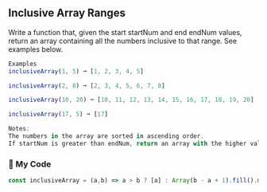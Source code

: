 ## Inclusive Array Ranges

Write a function that, given the start startNum and end endNum values, return an array containing all the numbers inclusive to that range. See examples below.
```js
Examples
inclusiveArray(1, 5) ➞ [1, 2, 3, 4, 5]

inclusiveArray(2, 8) ➞ [2, 3, 4, 5, 6, 7, 8]

inclusiveArray(10, 20) ➞ [10, 11, 12, 13, 14, 15, 16, 17, 18, 19, 20]

inclusiveArray(17, 5) ➞ [17]

Notes:
The numbers in the array are sorted in ascending order.
If startNum is greater than endNum, return an array with the higher value. See example #4.
```
### :evergreen_tree: My Code
```js
const inclusiveArray = (a,b) => a > b ? [a] : Array(b - a + 1).fill().map((c,d)=> a + d);
```
